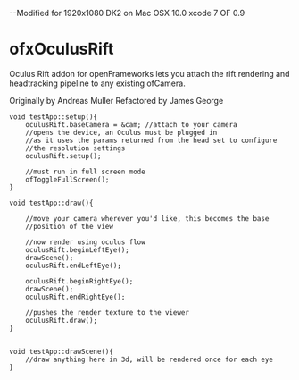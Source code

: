 --Modified for 1920x1080 DK2 on Mac OSX 10.0 xcode 7 OF 0.9

ofxOculusRift
================

Oculus Rift addon for openFrameworks lets you attach the rift rendering and headtracking pipeline to any existing ofCamera.

Originally by Andreas Muller
Refactored by James George

	void testApp::setup(){
		oculusRift.baseCamera = &cam; //attach to your camera
		//opens the device, an Oculus must be plugged in 
		//as it uses the params returned from the head set to configure 
		//the resolution settings
		oculusRift.setup();
		    
		//must run in full screen mode
		ofToggleFullScreen();
	}
	  
	void testApp::draw(){
	  
		//move your camera wherever you'd like, this becomes the base
		//position of the view
		   
		//now render using oculus flow
		oculusRift.beginLeftEye();
		drawScene();
		oculusRift.endLeftEye();
		
		oculusRift.beginRightEye();
		drawScene();
		oculusRift.endRightEye();
		
		//pushes the render texture to the viewer
		oculusRift.draw();
	}


	void testApp::drawScene(){
		//draw anything here in 3d, will be rendered once for each eye
	}
